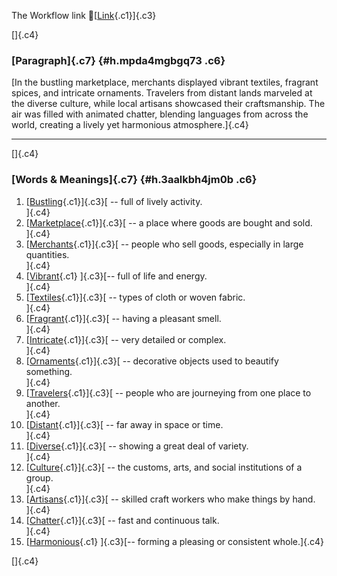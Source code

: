 The Workflow link
👏[[Link](https://www.google.com/url?q=http://www.google.com&sa=D&source=editors&ust=1757979627715898&usg=AOvVaw1E-08VOF2qlsc7U4RQ734e){.c1}]{.c3}

[]{.c4}

### [Paragraph]{.c7} {#h.mpda4mgbgq73 .c6}

[In the bustling marketplace, merchants displayed vibrant textiles,
fragrant spices, and intricate ornaments. Travelers from distant lands
marveled at the diverse culture, while local artisans showcased their
craftsmanship. The air was filled with animated chatter, blending
languages from across the world, creating a lively yet harmonious
atmosphere.]{.c4}

------------------------------------------------------------------------

[]{.c4}

### [Words & Meanings]{.c7} {#h.3aalkbh4jm0b .c6}

1.  [[Bustling](https://www.google.com/url?q=http://www.google.com&sa=D&source=editors&ust=1757979627716611&usg=AOvVaw1I7O5i0T3i7R-7GYI2Yiwc){.c1}]{.c3}[ --
    full of lively activity.\
    ]{.c4}
2.  [[Marketplace](https://www.google.com/url?q=http://www.google.com&sa=D&source=editors&ust=1757979627716780&usg=AOvVaw0gpueGFN6nPyNn78w8Olhl){.c1}]{.c3}[ --
    a place where goods are bought and sold.\
    ]{.c4}
3.  [[Merchants](https://www.google.com/url?q=http://www.google.com&sa=D&source=editors&ust=1757979627716904&usg=AOvVaw2pX5-0dWMaUYV4LUHY4yjW){.c1}]{.c3}[ --
    people who sell goods, especially in large quantities.\
    ]{.c4}
4.  [[Vibrant](https://www.google.com/url?q=http://www.google.com&sa=D&source=editors&ust=1757979627717051&usg=AOvVaw2PIi_9jgg1IbOjk0eV90t2){.c1}
    ]{.c3}[-- full of life and energy.\
    ]{.c4}
5.  [[Textiles](https://www.google.com/url?q=http://www.google.com&sa=D&source=editors&ust=1757979627717202&usg=AOvVaw2L6gYRJCmTa95Ri05kX3Nx){.c1}]{.c3}[ --
    types of cloth or woven fabric.\
    ]{.c4}
6.  [[Fragrant](https://www.google.com/url?q=http://www.google.com&sa=D&source=editors&ust=1757979627717357&usg=AOvVaw28SlQ_qdIn5qCX0QxThTIk){.c1}]{.c3}[ --
    having a pleasant smell.\
    ]{.c4}
7.  [[Intricate](https://www.google.com/url?q=http://www.google.com&sa=D&source=editors&ust=1757979627717451&usg=AOvVaw3eS8iBkdb6uwXheLyCmqmb){.c1}]{.c3}[ --
    very detailed or complex.\
    ]{.c4}
8.  [[Ornaments](https://www.google.com/url?q=http://www.google.com&sa=D&source=editors&ust=1757979627717546&usg=AOvVaw2ng-UAgjwqYcDFJNBbGkFn){.c1}]{.c3}[ --
    decorative objects used to beautify something.\
    ]{.c4}
9.  [[Travelers](https://www.google.com/url?q=http://www.google.com&sa=D&source=editors&ust=1757979627717708&usg=AOvVaw39KPGJM2zo0XQoe_7hQcPW){.c1}]{.c3}[ --
    people who are journeying from one place to another.\
    ]{.c4}
10. [[Distant](https://www.google.com/url?q=http://www.google.com&sa=D&source=editors&ust=1757979627717872&usg=AOvVaw1WrRfPgH03JoWYZbx6HqRx){.c1}]{.c3}[ --
    far away in space or time.\
    ]{.c4}
11. [[Diverse](https://www.google.com/url?q=http://www.google.com&sa=D&source=editors&ust=1757979627718024&usg=AOvVaw38EK1o8lb_qKRpxxYG_w1m){.c1}]{.c3}[ --
    showing a great deal of variety.\
    ]{.c4}
12. [[Culture](https://www.google.com/url?q=http://www.google.com&sa=D&source=editors&ust=1757979627718133&usg=AOvVaw2LKBi56mvZA7I-LBH3btG7){.c1}]{.c3}[ --
    the customs, arts, and social institutions of a group.\
    ]{.c4}
13. [[Artisans](https://www.google.com/url?q=http://www.google.com&sa=D&source=editors&ust=1757979627718251&usg=AOvVaw3_-vpB05bGn5LiO2IHvkGZ){.c1}]{.c3}[ --
    skilled craft workers who make things by hand.\
    ]{.c4}
14. [[Chatter](https://www.google.com/url?q=http://www.google.com&sa=D&source=editors&ust=1757979627718379&usg=AOvVaw14CtUIBST7GprypG13uSPN){.c1}]{.c3}[ --
    fast and continuous talk.\
    ]{.c4}
15. [[Harmonious](https://www.google.com/url?q=http://www.google.com&sa=D&source=editors&ust=1757979627718498&usg=AOvVaw3laZlTe6HXqkRUWEnRtz5O){.c1}
    ]{.c3}[-- forming a pleasing or consistent whole.]{.c4}

[]{.c4}
